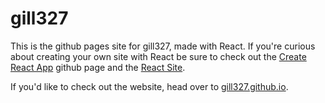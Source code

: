 # gill327
This is the github pages site for gill327, made with React.  If you're curious about creating your own site with React be sure to check out the [Create React App](https://github.com/facebook/create-react-app) github page and the [React Site](https://reactjs.org/).

If you'd like to check out the website, head over to [gill327.github.io](https://gill327.github.io/).
